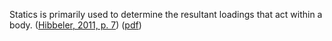 Statics is primarily used to determine the resultant loadings that act within a body. ([Hibbeler, 2011, p. 7](zotero://select/library/items/XW832UJH)) ([pdf](zotero://open-pdf/library/items/5Q89FKQF?page=26&annotation=8PVXJLJL))
